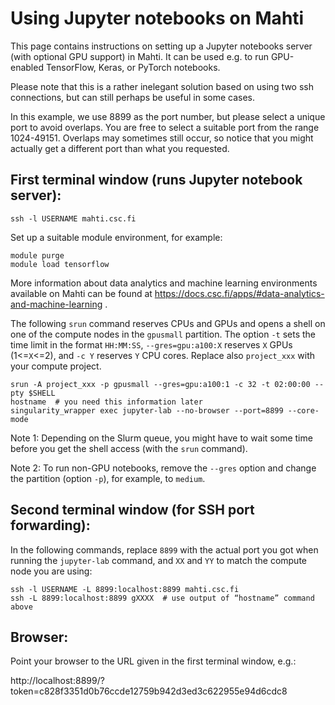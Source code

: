 # Using Jupyter notebooks on Mahti

This page contains instructions on setting up a Jupyter notebooks server (with optional GPU support) in Mahti. It can be used e.g. to run GPU-enabled TensorFlow, Keras, or PyTorch notebooks.

Please note that this is a rather inelegant solution based on using two ssh connections, but can still perhaps be useful in some cases.

In this example, we use 8899 as the port number, but please select a unique port to avoid overlaps.  You are free to select a suitable port from the range 1024-49151.  Overlaps may sometimes still occur, so notice that you might actually get a different port than what you requested.

## First terminal window (runs Jupyter notebook server):

    ssh -l USERNAME mahti.csc.fi

Set up a suitable module environment, for example:

    module purge
    module load tensorflow

More information about data analytics and machine learning environments available on Mahti can be found at https://docs.csc.fi/apps/#data-analytics-and-machine-learning .

The following `srun` command reserves CPUs and GPUs and opens a shell on one of the compute nodes in the `gpusmall` partition.  The option `-t` sets the time limit in the format `HH:MM:SS`, `--gres=gpu:a100:X` reserves `X` GPUs (1<=`X`<=2), and `-c Y` reserves `Y` CPU cores. Replace also `project_xxx` with your compute project.

    srun -A project_xxx -p gpusmall --gres=gpu:a100:1 -c 32 -t 02:00:00 --pty $SHELL
    hostname  # you need this information later
    singularity_wrapper exec jupyter-lab --no-browser --port=8899 --core-mode
    
Note 1: Depending on the Slurm queue, you might have to wait some time before you get the shell access (with the `srun` command). 

Note 2: To run non-GPU notebooks, remove the `--gres` option and change the partition (option `-p`), for example, to `medium`.

## Second terminal window (for SSH port forwarding):

In the following commands, replace `8899` with the actual port you got when running the `jupyter-lab` command, and `XX` and `YY` to match the compute node you are using:

    ssh -l USERNAME -L 8899:localhost:8899 mahti.csc.fi
    ssh -L 8899:localhost:8899 gXXXX  # use output of “hostname” command above

## Browser:

Point your browser to the URL given in the first terminal window, e.g.:

http://localhost:8899/?token=c828f3351d0b76ccde12759b942d3ed3c622955e94d6cdc8
